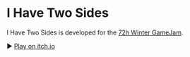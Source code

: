 # I Have Two Sides

I Have Two Sides is developed for the [72h Winter GameJam](https://itch.io/jam/wintermf-gamejam).

▶️ [Play on itch.io](https://svvoooyyyy.itch.io/ihavetwosides)
